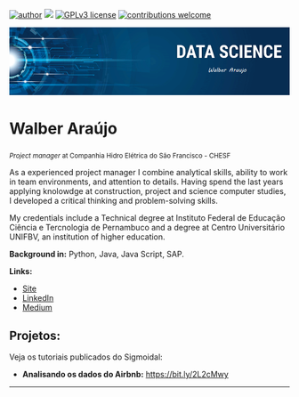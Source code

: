 [![author](https://img.shields.io/badge/Author-Walber%20Araujo-red)](https://www.linkedin.com/in/walberaraujo) [![](https://img.shields.io/badge/python-3.7+-blue.svg)](https://www.python.org/downloads/release/python-365/) [![GPLv3 license](https://img.shields.io/badge/License-GPLv3-blue.svg)](http://perso.crans.org/besson/LICENSE.html) [![contributions welcome](https://img.shields.io/badge/contributions-welcome-brightgreen.svg?style=flat)](https://github.com/Walber2903)

<p align="center">
  <img src="https://github.com/Walber2903/DS/blob/main/banner.png?raw=true" >
</p>

# Walber Araújo
<sub>*Project manager* at Companhia Hidro Elétrica do São Francisco - CHESF</sub>

As a experienced project manager I combine analytical skills, ability to work in team environments, and attention to details. Having spend the last years applying knolowdge at construction, project and science computer studies, I developed a critical thinking and problem-solving skills.

My credentials include a Technical degree at Instituto Federal de Educação Ciência e Tercnologia de Pernambuco and a degree at Centro Universitário UNIFBV, an institution of higher education.

**Background in:** Python, Java, Java Script, SAP.

**Links:**
* [Site](http://sigmoidal.ai)
* [LinkedIn](https://www.linkedin.com/in/walberaraujo/)
* [Medium](https://medium.com/me/stories/public)


## Projetos:
Veja os tutoriais publicados do Sigmoidal:

* **Analisando os dados do Airbnb:** https://bit.ly/2L2cMwy


---
